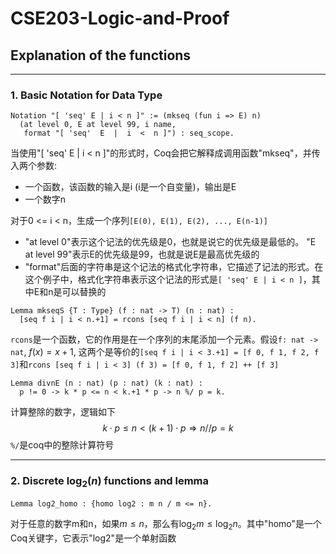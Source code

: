 # CSE203-Logic-and-Proof

## Explanation of the functions
---
### 1. Basic Notation for Data Type
```coq
Notation "[ 'seq' E | i < n ]" := (mkseq (fun i => E) n)
  (at level 0, E at level 99, i name,
   format "[ 'seq'  E  |  i  <  n ]") : seq_scope.
```
当使用"[ 'seq' E | i < n ]"的形式时，Coq会把它解释成调用函数"mkseq"，并传入两个参数:
- 一个函数，该函数的输入是i (i是一个自变量)，输出是E
- 一个数字n

对于0 <= i < n，生成一个序列`[E(0), E(1), E(2), ..., E(n-1)]`
- "at level 0"表示这个记法的优先级是0，也就是说它的优先级是最低的。 "E at level 99"表示E的优先级是99，也就是说E是最高优先级的
- "format"后面的字符串是这个记法的格式化字符串，它描述了记法的形式。在这个例子中，格式化字符串表示这个记法的形式是`[ 'seq' E | i < n ]`，其中E和n是可以替换的

```coq
Lemma mkseqS {T : Type} (f : nat -> T) (n : nat) :
  [seq f i | i < n.+1] = rcons [seq f i | i < n] (f n).
```
`rcons`是一个函数，它的作用是在一个序列的末尾添加一个元素。假设`f: nat -> nat`, $f(x)=x+1$, 这两个是等价的`[seq f i | i < 3.+1] = [f 0, f 1, f 2, f 3]`和`rcons [seq f i | i < 3] (f 3) = [f 0, f 1, f 2] ++ [f 3]`

```coq
Lemma divnE (n : nat) (p : nat) (k : nat) :
  p != 0 -> k * p <= n < k.+1 * p -> n %/ p = k.
```
计算整除的数字，逻辑如下
$$
k \cdot p \leq n < (k+1) \cdot p \Rightarrow n//p=k
$$
`%/`是coq中的整除计算符号

---
### 2. Discrete $\log_2(n)$ functions and lemma
```coq
Lemma log2_homo : {homo log2 : m n / m <= n}.
```
对于任意的数字m和n，如果$m \leq n$，那么有$\log_2 m \leq \log_2 n$。其中"homo"是一个Coq关键字，它表示"log2"是一个单射函数